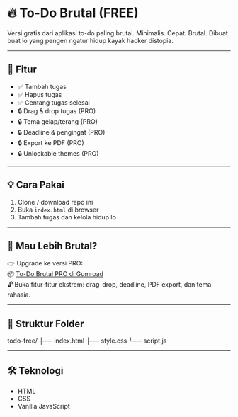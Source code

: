 # 🔥 To-Do Brutal (FREE)

Versi gratis dari aplikasi to-do paling brutal. Minimalis. Cepat. Brutal. Dibuat buat lo yang pengen ngatur hidup kayak hacker distopia.

---

## 🧠 Fitur

- ✅ Tambah tugas
- ✅ Hapus tugas
- ✅ Centang tugas selesai
- 🔒 Drag & drop tugas (PRO)
- 🔒 Tema gelap/terang (PRO)
- 🔒 Deadline & pengingat (PRO)
- 🔒 Export ke PDF (PRO)
- 🔒 Unlockable themes (PRO)

---

## 💡 Cara Pakai

1. Clone / download repo ini
2. Buka `index.html` di browser
3. Tambah tugas dan kelola hidup lo

---

## 🧨 Mau Lebih Brutal?

👉 Upgrade ke versi PRO:  
📦 [To-Do Brutal PRO di Gumroad](https://gumroad.com/l/todopro)  
🔓 Buka fitur-fitur ekstrem: drag-drop, deadline, PDF export, dan tema rahasia.

---

## 📂 Struktur Folder

todo-free/
├── index.html
├── style.css
└── script.js


---

## 🛠️ Teknologi

- HTML
- CSS
- Vanilla JavaScript
